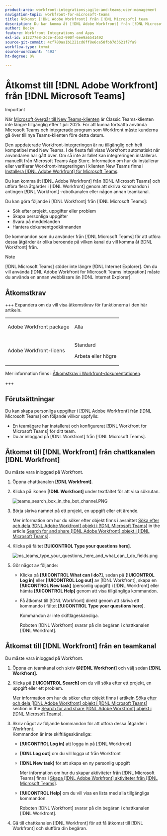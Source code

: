 ```yaml
---
product-area: workfront-integrations;agile-and-teams;user-management
navigation-topic: workfront-for-microsoft-teams
title: Åtkomst [!DNL Adobe Workfront] från [!DNL Microsoft] team
description: Du kan komma åt [!DNL Adobe Workfront] från [!DNL Microsoft Teams] och utföra flera åtgärder i [!DNL Workfront] genom att skriva kommandon i antingen Workfront-robotkanalen eller någon annan teamkanal.
author: Becky
feature: Workfront Integrations and Apps
exl-id: a12277e8-2c2e-4b53-990f-6ee9a6541492
source-git-commit: 4cf780aa1b1221cd6ff8e6ce58fbb7d3621f7fa9
workflow-type: tm+mt
source-wordcount: '493'
ht-degree: 0%

---
```


# Åtkomst till [!DNL Adobe Workfront] från [!DNL Microsoft Teams]

<!--Audited: 01/2024-->

>[!IMPORTANT]
>
>När [Microsoft övergår till New Teams-klienten](https://learn.microsoft.com/en-us/microsoftteams/teams-classic-client-end-of-availability) är Classic Teams-klienten inte längre tillgänglig efter 1 juli 2025. För att kunna fortsätta använda Microsoft Teams och integrerade program som Workfront måste kunderna gå över till nya Teams-klienten före detta datum.
>
>Den uppdaterade Workfront-integreringen är nu tillgänglig och helt kompatibel med New Teams. I de flesta fall visas Workfront automatiskt när användaren har gått över. Om så inte är fallet kan integreringen installeras manuellt från Microsoft Teams App Store. Information om hur du installerar eller verifierar Workfront-integreringen i klienten New Teams finns i [Installera [!DNL Adobe Workfront] för Microsoft Teams](/help/quicksilver/workfront-integrations-and-apps/using-workfront-with-microsoft-teams/install-workfront-ms-teams.md).


Du kan komma åt [!DNL Adobe Workfront] från [!DNL Microsoft Teams] och utföra flera åtgärder i [!DNL Workfront] genom att skriva kommandon i antingen [!DNL Workfront]-robotkanalen eller någon annan teamkanal.

Du kan göra följande i [!DNL Workfront] från [!DNL Microsoft Teams]:

* Sök efter projekt, uppgifter eller problem
* Skapa personliga uppgifter
* Svara på meddelanden
* Hantera dokumentgodkännanden

De kommandon som du använder från [!DNL Microsoft Teams] för att utföra dessa åtgärder är olika beroende på vilken kanal du vill komma åt [!DNL Workfront] från.

>[!NOTE]
>
>[!DNL Microsoft Teams] stöder inte längre [!DNL Internet Explorer]. Om du vill använda [!DNL Adobe Workfront for Microsoft Teams integration] måste du använda en annan webbläsare än [!DNL Internet Explorer].

## Åtkomstkrav

+++ Expandera om du vill visa åtkomstkrav för funktionerna i den här artikeln.

<table style="table-layout:auto"> 
 <col> 
 <col> 
 <tbody> 
  <tr> 
   <td role="rowheader">Adobe Workfront package</td> 
   <td> <p>Alla</p> </td> 
  </tr> 
  <tr> 
   <td role="rowheader">Adobe Workfront-licens</td> 
   <td> <p>Standard</p>
   <p>Arbeta eller högre</p> </td> 
  </tr> 
 </tbody> 
</table>

Mer information finns i [Åtkomstkrav i Workfront-dokumentationen](/help/quicksilver/administration-and-setup/add-users/access-levels-and-object-permissions/access-level-requirements-in-documentation.md).

+++

## Förutsättningar

Du kan skapa personliga uppgifter i [!DNL Adobe Workfront] från [!DNL Microsoft Teams] om följande villkor uppfylls:

* En teamägare har installerat och konfigurerat [!DNL Workfront for Microsoft Teams] för ditt team.
* Du är inloggad på [!DNL Workfront] från [!DNL Microsoft Teams].

## Åtkomst till [!DNL Workfront] från chattkanalen [!DNL Workfront]

Du måste vara inloggad på Workfront.

1. Öppna chattkanalen **[!DNL Workfront]**.
1. Klicka på ikonen **[!DNL Workfront]** under textfältet för att visa sökrutan.

   ![teams_search_box_in_the_bot_channel.PNG](assets/teams-search-box-in-the-bot-channel-350x456.png)

1. Börja skriva namnet på ett projekt, en uppgift eller ett ärende.

   Mer information om hur du söker efter objekt finns i avsnittet [Söka efter och dela [!DNL Adobe Workfront] objekt i [!DNL Microsoft Teams]](../../workfront-integrations-and-apps/using-workfront-with-microsoft-teams/search-for-and-share-wf-items-in-ms-teams.md) in the article [Search for and share [!DNL Adobe Workfront] objekt i [!DNL Microsoft Teams]](../../workfront-integrations-and-apps/using-workfront-with-microsoft-teams/search-for-and-share-wf-items-in-ms-teams.md).

1. Klicka på fältet **[!UICONTROL Type your questions here]**.

   ![ms_teams_type_your_questions_here_and_what_can_I_do_fields.png](assets/ms-teams-type-your-questions-here-and-what-can-i-do-fields-350x71.png)

1. Gör något av följande:

   * Klicka på **[!UICONTROL What can I do?]**, sedan på **[!UICONTROL Log in]** eller **[!UICONTROL Log out]** av [!DNL Workfront], skapa en **[!UICONTROL New task]** (personlig uppgift) i [!DNL Workfront] eller hämta **[!UICONTROL Help]** genom att visa tillgängliga kommandon.

   * Få åtkomst till [!DNL Workfront] direkt genom att skriva ett kommando i fältet **[!UICONTROL Type your questions here]**.

     Kommandon är inte skiftlägeskänsliga.

     Roboten [!DNL Workfront] svarar på din begäran i chattkanalen [!DNL Workfront].

## Åtkomst till [!DNL Workfront] från en teamkanal

Du måste vara inloggad på Workfront.

1. Öppna en teamkanal och skriv **@[!DNL Workfront]** och välj sedan **[!DNL Workfront].**

1. Klicka på **[!UICONTROL Search]** om du vill söka efter ett projekt, en uppgift eller ett problem.

   Mer information om hur du söker efter objekt finns i artikeln [Söka efter och dela [!DNL Adobe Workfront] objekt i [!DNL Microsoft Teams]](../../workfront-integrations-and-apps/using-workfront-with-microsoft-teams/search-for-and-share-wf-items-in-ms-teams.md) section in the [Search for and share [!DNL Adobe Workfront] objekt i [!DNL Microsoft Teams]](../../workfront-integrations-and-apps/using-workfront-with-microsoft-teams/search-for-and-share-wf-items-in-ms-teams.md).

1. Skriv något av följande kommandon för att utföra dessa åtgärder i Workfront.\
   Kommandon är inte skiftlägeskänsliga:

   * **[!UICONTROL Log in]** att logga in på [!DNL Workfront]
   * **[!DNL Log out]** om du vill logga ut från Workfront
   * **[!DNL New task]** för att skapa en ny personlig uppgift

     Mer information om hur du skapar aktiviteter från [!DNL Microsoft Teams] finns i [Skapa [!DNL Adobe Workfront] aktiviteter från [!DNL Microsoft Teams]](../../workfront-integrations-and-apps/using-workfront-with-microsoft-teams/create-workfront-tasks-from-ms-teams.md).

   * **[!UICONTROL Help]** om du vill visa en lista med alla tillgängliga kommandon.

     Roboten [!DNL Workfront] svarar på din begäran i chattkanalen [!DNL Workfront].

1. Gå till chattkanalen [!DNL Workfront] för att få åtkomst till [!DNL Workfront] och slutföra din begäran.
